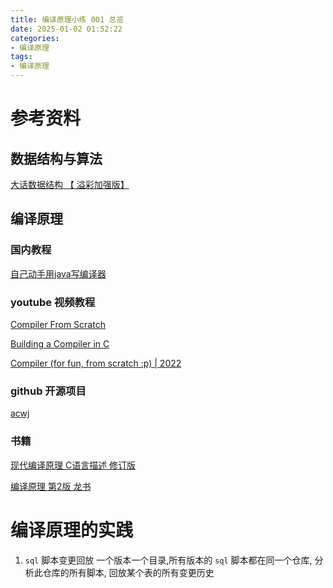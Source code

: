 ```yaml
---
title: 编译原理小练 001 总览
date: 2025-01-02 01:52:22
categories:
- 编译原理
tags:
- 编译原理
---
```


# 参考资料

## 数据结构与算法

[大话数据结构 【 溢彩加强版】](https://item.jd.com/12987622.html)

## 编译原理

### 国内教程

[自己动手用java写编译器](https://study.163.com/course/introduction.htm?courseId=1002830012)

### youtube 视频教程

[Compiler From Scratch](https://www.youtube.com/playlist?list=PLwHDUsnIdlMy52QnKX-2Unl6Hmfm9A6jt)

[Building a Compiler in C](https://www.youtube.com/playlist?list=PLRnI_2_ZWhtA_ZAzEa8uJF8wgGF0HjjEz)

[Compiler (for fun, from scratch :p) | 2022](https://www.youtube.com/playlist?list=PLysa8wRFCssxGKj_RxBWr3rwmjEYlJIpa)

### github 开源项目

[acwj](https://github.com/DoctorWkt/acwj)

### 书籍

[现代编译原理 C语言描述 修订版](https://item.jd.com/12343414.html)

[编译原理 第2版 龙书](https://item.jd.com/10095808867873.html)

# 编译原理的实践

1. `sql` 脚本变更回放
    一个版本一个目录,所有版本的 `sql` 脚本都在同一个仓库, 分析此仓库的所有脚本, 回放某个表的所有变更历史


